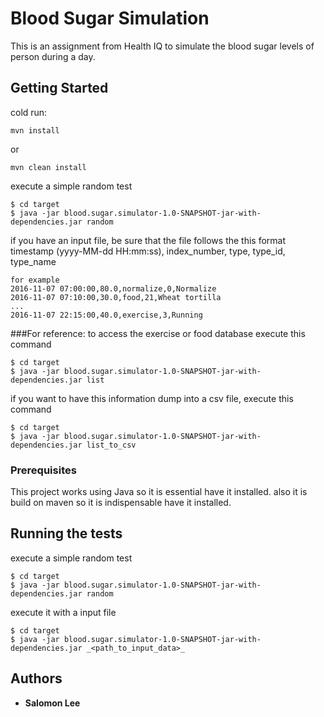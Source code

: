 # Blood Sugar Simulation

This is an assignment from Health IQ to simulate the blood sugar levels of person during a day.

## Getting Started
cold run:
```
mvn install
```

or
```
mvn clean install
```

execute a simple random test
```
$ cd target
$ java -jar blood.sugar.simulator-1.0-SNAPSHOT-jar-with-dependencies.jar random
```

if you have an input file, be sure that the file follows the this format
timestamp (yyyy-MM-dd HH:mm:ss), index_number, type, type_id, type_name
```
for example
2016-11-07 07:00:00,80.0,normalize,0,Normalize
2016-11-07 07:10:00,30.0,food,21,Wheat tortilla
...
2016-11-07 22:15:00,40.0,exercise,3,Running
```

###For reference:
to access the exercise or food database execute this command
```
$ cd target
$ java -jar blood.sugar.simulator-1.0-SNAPSHOT-jar-with-dependencies.jar list
```

if you want to have this information dump into a csv file, execute this command
```
$ cd target
$ java -jar blood.sugar.simulator-1.0-SNAPSHOT-jar-with-dependencies.jar list_to_csv
```


### Prerequisites

This project works using Java so it is essential have it installed.
also it is build on maven so it is indispensable have it installed.

## Running the tests

execute a simple random test
```
$ cd target
$ java -jar blood.sugar.simulator-1.0-SNAPSHOT-jar-with-dependencies.jar random
```

execute it with a input file
```
$ cd target
$ java -jar blood.sugar.simulator-1.0-SNAPSHOT-jar-with-dependencies.jar _<path_to_input_data>_
```

## Authors

* **Salomon Lee**
